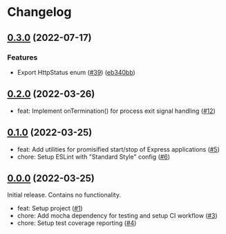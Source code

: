 # Changelog

## [0.3.0](https://github.com/meyfa/omniwheel/compare/v0.2.0...v0.3.0) (2022-07-17)


### Features

* Export HttpStatus enum ([#39](https://github.com/meyfa/omniwheel/issues/39)) ([eb340bb](https://github.com/meyfa/omniwheel/commit/eb340bb4c0577a0a9163eb37ced58eefdaf83616))

## [0.2.0](https://github.com/meyfa/omniwheel/compare/v0.1.0...v0.2.0) (2022-03-26)

* feat: Implement onTermination() for process exit signal handling ([#12](https://github.com/meyfa/omniwheel/pull/12))


## [0.1.0](https://github.com/meyfa/omniwheel/compare/v0.0.0...v0.1.0) (2022-03-25)

* feat: Add utilities for promisified start/stop of Express applications ([#5](https://github.com/meyfa/omniwheel/pull/5))
* chore: Setup ESLint with "Standard Style" config ([#6](https://github.com/meyfa/omniwheel/pull/6))


## [0.0.0](https://github.com/meyfa/omniwheel/compare/3d81bedbfce92f98db668973a26db7f9f8630e86...v0.0.0) (2022-03-25)

Initial release. Contains no functionality.

* feat: Setup project ([#1](https://github.com/meyfa/omniwheel/pull/1))
* chore: Add mocha dependency for testing and setup CI workflow ([#3](https://github.com/meyfa/omniwheel/pull/3))
* chore: Setup test coverage reporting ([#4](https://github.com/meyfa/omniwheel/pull/4))
